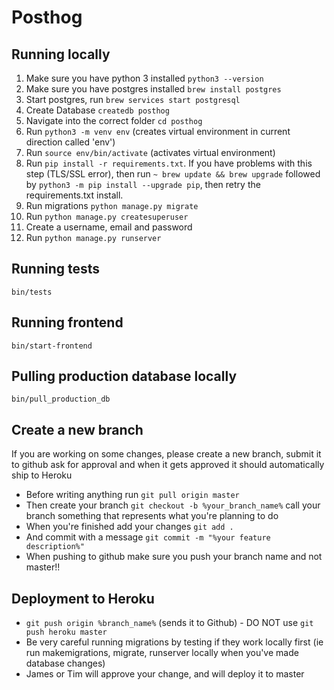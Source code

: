 # Posthog

## Running locally
1) Make sure you have python 3 installed `python3 --version`
2) Make sure you have postgres installed `brew install postgres`
3) Start postgres, run `brew services start postgresql`
4) Create Database `createdb posthog`
5) Navigate into the correct folder `cd posthog`
6) Run `python3 -m venv env` (creates virtual environment in current direction called 'env')
7) Run `source env/bin/activate` (activates virtual environment)
8) Run `pip install -r requirements.txt`. If you have problems with this step (TLS/SSL error), then run `~ brew update && brew upgrade` followed by `python3 -m pip install --upgrade pip`, then retry the requirements.txt install.
9) Run migrations `python manage.py migrate`
10) Run `python manage.py createsuperuser`
11) Create a username, email and password
12) Run `python manage.py runserver`

## Running tests
`bin/tests`

## Running frontend

`bin/start-frontend`

## Pulling production database locally

`bin/pull_production_db`

## Create a new branch
If you are working on some changes, please create a new branch, submit it to github ask for approval and when it gets approved it should automatically ship to Heroku

* Before writing anything run `git pull origin master`
* Then create your branch `git checkout -b %your_branch_name%` call your branch something that represents what you're planning to do
* When you're finished add your changes `git add .`
* And commit with a message `git commit -m "%your feature description%" `
* When pushing to github make sure you push your branch name and not master!!

## Deployment to Heroku

* `git push origin %branch_name%` (sends it to Github) - DO NOT use `git push heroku master`
* Be very careful running migrations by testing if they work locally first (ie run makemigrations, migrate, runserver locally when you've made database changes)
* James or Tim will approve your change, and will deploy it to master
